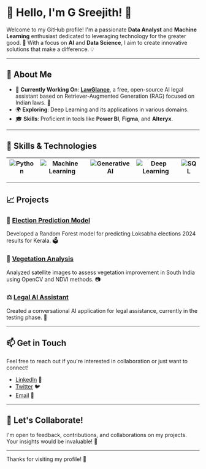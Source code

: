 # 🌈 Hello, I'm G Sreejith! 👋

Welcome to my GitHub profile! I'm a passionate **Data Analyst** and **Machine Learning** enthusiast dedicated to leveraging technology for the greater good. 🚀 With a focus on **AI** and **Data Science**, I aim to create innovative solutions that make a difference. 💡

---

## 🌱 About Me

- 🔭 **Currently Working On**: **[LawGlance](https://github.com/lawglance/lawglance)**, a free, open-source AI legal assistant based on Retriever-Augmented Generation (RAG) focused on Indian laws. 📜
- 🌍 **Exploring**: Deep Learning and its applications in various domains. 
- 🎓 **Skills**: Proficient in tools like **Power BI**, **Figma**, and **Alteryx**.

---

## 🔧 Skills & Technologies

| ![Python](https://img.shields.io/badge/Python-3776AB?style=for-the-badge&logo=python&logoColor=white) | ![Machine Learning](https://img.shields.io/badge/Machine%20Learning-F68B20?style=for-the-badge&logo=google%20cloud&logoColor=white) | ![Generative AI](https://img.shields.io/badge/Generative%20AI-FF5722?style=for-the-badge&logo=chatgpt&logoColor=white) | ![Deep Learning](https://img.shields.io/badge/Deep%20Learning-7B1FA2?style=for-the-badge&logo=tensorflow&logoColor=white) | ![SQL](https://img.shields.io/badge/SQL-FF7F50?style=for-the-badge&logo=mysql&logoColor=white) | 
|:---:|:---:|:---:|:---:|:---:|


---

## 📈 Projects

### 🌟 [Election Prediction Model](https://github.com/g-sree-jith/Kerala_Election_Prediction_Model)
Developed a Random Forest model for predicting Loksabha elections 2024 results for Kerala. 🗳️

### 🌳 [Vegetation Analysis](https://github.com/g-sree-jith/Deforestation-Analysis-using-NDVI)
Analyzed satellite images to assess vegetation improvement in South India using OpenCV and NDVI methods. 📷

### ⚖️ [Legal AI Assistant](https://github.com/lawglance/lawglance)
Created a conversational AI application for legal assistance, currently in the testing phase. 🤖

---

## 📫 Get in Touch

Feel free to reach out if you're interested in collaboration or just want to connect!

- [LinkedIn](https://www.linkedin.com/in/g-sree-jith) 💼
- [Twitter](https://twitter.com/your-twitter) 🐦
- [Email](mailto:g.sreejith@outlook.com) 📧

---

## 🚀 Let's Collaborate!

I'm open to feedback, contributions, and collaborations on my projects. Your insights would be invaluable! 💬

---

Thanks for visiting my profile! 🌟
